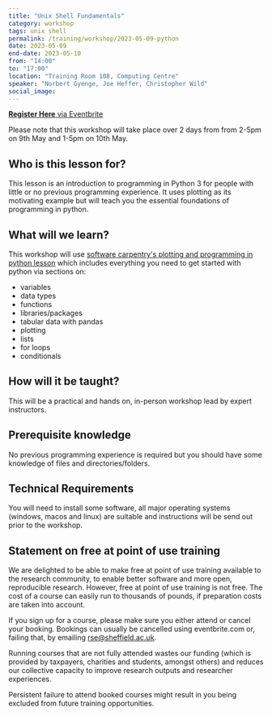 ```yaml
---
title: "Unix Shell Fundamentals"
category: workshop
tags: unix shell
permalink: /training/workshop/2023-05-09-python
date: 2023-05-09
end-date: 2023-05-10
from: "14:00"
to: "17:00"
location: "Training Room 108, Computing Centre"
speaker: "Norbert Gyenge, Joe Heffer, Christopher Wild"
social_image: 
---
```


[**Register Here** via Eventbrite](https://www.eventbrite.co.uk/e/plotting-and-programming-with-python-tickets-609605936767)

Please note that this workshop will take place over 2 days from from 2-5pm on 9th May and 1-5pm on 10th May.

## Who is this lesson for?
This lesson is an introduction to programming in Python 3 for people with little or no previous programming experience. It uses plotting as its motivating example but will teach you the essential foundations of programming in python.

## What will we learn?
This workshop will use [software carpentry's plotting and programming in python lesson](http://swcarpentry.github.io/python-novice-gapminder/) which includes everything you need to get started with python via sections on:
- variables
- data types
- functions
- libraries/packages
- tabular data with pandas
- plotting
- lists
- for loops
- conditionals

## How will it be taught?
This will be a practical and hands on, in-person workshop lead by expert instructors.

## Prerequisite knowledge
No previous programming experience is required but you should have some knowledge of files and directories/folders.

## Technical Requirements
You will need to install some software, all major operating systems (windows, macos and linux) are suitable and instructions will be send out prior to the workshop.

## Statement on free at point of use training

We are delighted to be able to make free at point of use training available to the research community, to enable better software and more open, reproducible research. However, free at point of use training is not free. The cost of a course can easily run to thousands of pounds, if preparation costs are taken into account.

If you sign up for a course, please make sure you either attend or cancel your booking. Bookings can usually be cancelled using eventbrite.com or, failing that, by emailing rse@sheffield.ac.uk.

Running courses that are not fully attended wastes our funding (which is provided by taxpayers, charities and students, amongst others) and reduces our collective capacity to improve research outputs and researcher experiences.

Persistent failure to attend booked courses might result in you being excluded from future training opportunities.
